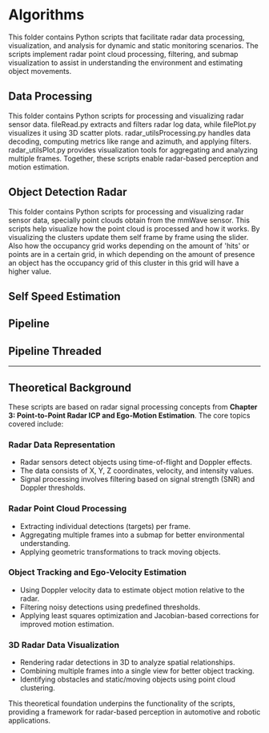 # Algorithms

This folder contains Python scripts that facilitate radar data processing, visualization, and analysis for dynamic and static monitoring scenarios. The scripts implement radar point cloud processing, filtering, and submap visualization to assist in understanding the environment and estimating object movements.

## Data Processing
This folder contains Python scripts for processing and visualizing radar sensor data. fileRead.py extracts and filters radar log data, while filePlot.py visualizes it using 3D scatter plots. radar_utilsProcessing.py handles data decoding, computing metrics like range and azimuth, and applying filters. radar_utilsPlot.py provides visualization tools for aggregating and analyzing multiple frames. Together, these scripts enable radar-based perception and motion estimation.

## Object Detection Radar
This folder contains Python scripts for processing and visualizing radar sensor data, specially point clouds obtain from the mmWave sensor. This scripts help visualize how the point cloud is processed and how it works. By visualizing the clusters update them self frame by frame using the slider. Also how the occupancy grid works depending on the amount of 'hits' or points are in a certain grid, in which depending on the amount of presence an object has the occupancy grid of this cluster in this grid will have a higher value.
## Self Speed Estimation

## Pipeline

## Pipeline Threaded

-------------------------------------------------------------------------------------------------------------

## Theoretical Background
These scripts are based on radar signal processing concepts from **Chapter 3: Point-to-Point Radar ICP and Ego-Motion Estimation**. The core topics covered include:

### Radar Data Representation
- Radar sensors detect objects using time-of-flight and Doppler effects.
- The data consists of X, Y, Z coordinates, velocity, and intensity values.
- Signal processing involves filtering based on signal strength (SNR) and Doppler thresholds.

### Radar Point Cloud Processing
- Extracting individual detections (targets) per frame.
- Aggregating multiple frames into a submap for better environmental understanding.
- Applying geometric transformations to track moving objects.

### Object Tracking and Ego-Velocity Estimation
- Using Doppler velocity data to estimate object motion relative to the radar.
- Filtering noisy detections using predefined thresholds.
- Applying least squares optimization and Jacobian-based corrections for improved motion estimation.

### 3D Radar Data Visualization
- Rendering radar detections in 3D to analyze spatial relationships.
- Combining multiple frames into a single view for better object tracking.
- Identifying obstacles and static/moving objects using point cloud clustering.

This theoretical foundation underpins the functionality of the scripts, providing a framework for radar-based perception in automotive and robotic applications.

